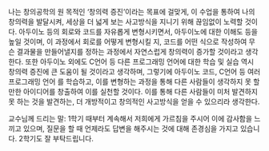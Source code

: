 나는 창의공학의 원 목적인 ‘창의력 증진’이라는 목표에 걸맞게, 이 수업을 통하여 나의 창의력을 발달시켜, 세상을 더 넓게 보는 사고방식을 지니기 위해 끊임없이 노력할 것이다. 아두이노 등의 회로와 코드를 자유롭게 변형시키면서, 아두이노에 대한 이해도 등을 높일 것이며, 이 과정에서 회로를 어떻게 변형시킬
지, 코드를 어떤 식으로 작성하여 무슨 결과물을 만들어낼지를 정하는 과정에서 자연스럽게 창의력이 증가할 것이라고 생각한다. 또한 아두이노 외에도 C언어 등 다른 프로그래밍 언어에 대한 학습 및 실습 역시 창의력 증진에 큰 도움이 될 것이라고 생각하며, 그렇기에 아두이노 코드, C언어 등 여러 프로그래밍 언어
를 학습하고, 이를 변형하는 과정을 통해 다른 사람들이 생각하지 못 할 만한 아이디어를 창출하여 이를 실천할 것이다. 이를 통해 다른 사람들이 미처 발견하지 못 하는 것을 발견하는, 더 개방적이고 창의적인 사고방식을 얻을 수 있으리라 생각한다. 

교수님께 드리는 말: 1학기 때부터 계속해서 저희에게 가르침을 주시어 이에 감사함을 느끼고 있으며, 질문을 할 때 언제라도 답변을 해주시는 것에 대해 존경심을 가지고 있습니다. 2학기도 잘 부탁드립니다.

